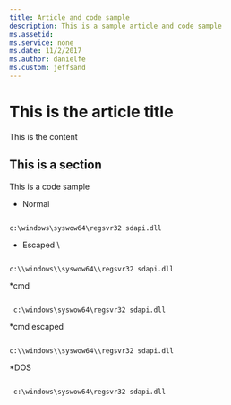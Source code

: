 ```yaml
---
title: Article and code sample
description: This is a sample article and code sample
ms.assetid: 
ms.service: none
ms.date: 11/2/2017
ms.author: danielfe
ms.custom: jeffsand
---
```


# This is the article title

This is the content

## This is a section

This is a code sample

* Normal

```

c:\windows\syswow64\regsvr32 sdapi.dll

```

* Escaped \\

```

c:\\windows\\syswow64\\regsvr32 sdapi.dll

```

*cmd

```CMD

 c:\windows\syswow64\regsvr32 sdapi.dll

```

*cmd escaped

```CMD

c:\\windows\\syswow64\\regsvr32 sdapi.dll

```

*DOS

```DOS

 c:\windows\syswow64\regsvr32 sdapi.dll

```

